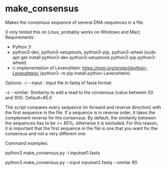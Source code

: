 # make_consensus
Makes the consensus sequence of several DNA sequences in a file.

(I only tested this on Linux, probably works on Windows and Mac)
Requirements:
- Python 3
- python3-dev, python3-setuptools, python3-pip, python3-wheel
  (sudo apt-get install python3-dev python3-setuptools python3-pip python3-wheel)
- c-implementation of Levenshtein: https://pypi.org/project/python-Levenshtein/
  (python3 -m pip install python-Levenshtein)

Options:
-i --input : Input file in fastq of fasta format

-s --similar: Similarity to add a read to the consensus (value between 50 and 100). Default=85.0

The script compares every sequence (in forward and reverse direction) with the first sequence in the file.  If a sequence is in reverse order, it takes the complement reverse for the consensus.  By default, the similarity between the sequences has to be >= 85%, otherwise it is excluded.  For this reason, it is important that the first sequence in the file is one that you want for the consensus and not a very different one.

Command examples:

python3 make_consensus.py -i inputset1.fasta

python3 make_consensus.py --input inputset2.fastq --similar 90
